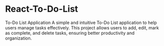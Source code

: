# React-To-Do-List
To-Do List Application A simple and intuitive To-Do List application to help users manage tasks effectively. This project allows users to add, edit, mark as complete, and delete tasks, ensuring better productivity and organization.
